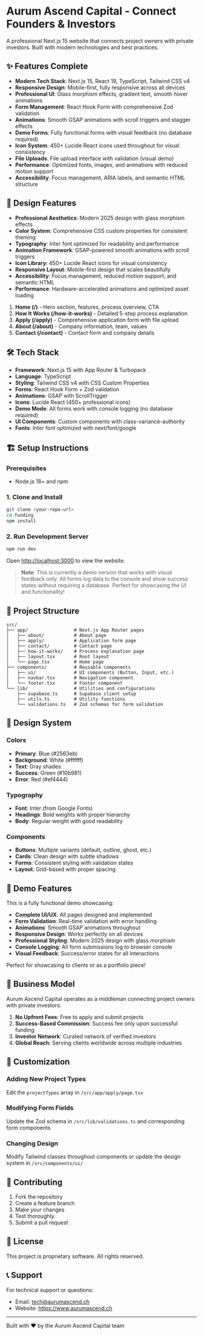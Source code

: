 # Aurum Ascend Capital - Connect Founders & Investors

A professional Next.js 15 website that connects project owners with private investors. Built with modern technologies and best practices.

## ✨ Features Complete

- **Modern Tech Stack**: Next.js 15, React 19, TypeScript, Tailwind CSS v4
- **Responsive Design**: Mobile-first, fully responsive across all devices
- **Professional UI**: Glass morphism effects, gradient text, smooth hover animations
- **Form Management**: React Hook Form with comprehensive Zod validation
- **Animations**: Smooth GSAP animations with scroll triggers and stagger effects
- **Demo Forms**: Fully functional forms with visual feedback (no database required)
- **Icon System**: 450+ Lucide React icons used throughout for visual consistency
- **File Uploads**: File upload interface with validation (visual demo)
- **Performance**: Optimized fonts, images, and animations with reduced motion support
- **Accessibility**: Focus management, ARIA labels, and semantic HTML structure

## 🎨 Design Features

- **Professional Aesthetics**: Modern 2025 design with glass morphism effects
- **Color System**: Comprehensive CSS custom properties for consistent theming
- **Typography**: Inter font optimized for readability and performance
- **Animation Framework**: GSAP-powered smooth animations with scroll triggers
- **Icon Library**: 450+ Lucide React icons for visual consistency
- **Responsive Layout**: Mobile-first design that scales beautifully
- **Accessibility**: Focus management, reduced motion support, and semantic HTML
- **Performance**: Hardware-accelerated animations and optimized asset loading

1. **Home (/)** - Hero section, features, process overview, CTA
2. **How It Works (/how-it-works)** - Detailed 5-step process explanation
3. **Apply (/apply)** - Comprehensive application form with file upload
4. **About (/about)** - Company information, team, values
5. **Contact (/contact)** - Contact form and company details

## 🛠️ Tech Stack

- **Framework**: Next.js 15 with App Router & Turbopack
- **Language**: TypeScript
- **Styling**: Tailwind CSS v4 with CSS Custom Properties
- **Forms**: React Hook Form + Zod validation
- **Animations**: GSAP with ScrollTrigger
- **Icons**: Lucide React (450+ professional icons)
- **Demo Mode**: All forms work with console logging (no database required)
- **UI Components**: Custom components with class-variance-authority
- **Fonts**: Inter font optimized with next/font/google

## 🏗️ Setup Instructions

### Prerequisites

- Node.js 18+ and npm

### 1. Clone and Install

```bash
git clone <your-repo-url>
cd funding
npm install
```

### 2. Run Development Server

```bash
npm run dev
```

Open [http://localhost:3000](http://localhost:3000) to view the website.

> **Note**: This is currently a demo version that works with visual feedback only. All forms log data to the console and show success states without requiring a database. Perfect for showcasing the UI and functionality!

## 📁 Project Structure

```
src/
├── app/                 # Next.js App Router pages
│   ├── about/           # About page
│   ├── apply/           # Application form page
│   ├── contact/         # Contact page
│   ├── how-it-works/    # Process explanation page
│   ├── layout.tsx       # Root layout
│   └── page.tsx         # Home page
├── components/          # Reusable components
│   ├── ui/              # UI components (Button, Input, etc.)
│   ├── navbar.tsx       # Navigation component
│   └── footer.tsx       # Footer component
└── lib/                 # Utilities and configurations
    ├── supabase.ts      # Supabase client setup
    ├── utils.ts         # Utility functions
    └── validations.ts   # Zod schemas for form validation
```

## 🎨 Design System

### Colors

- **Primary**: Blue (#2563eb)
- **Background**: White (#ffffff)
- **Text**: Gray shades
- **Success**: Green (#10b981)
- **Error**: Red (#ef4444)

### Typography

- **Font**: Inter (from Google Fonts)
- **Headings**: Bold weights with proper hierarchy
- **Body**: Regular weight with good readability

### Components

- **Buttons**: Multiple variants (default, outline, ghost, etc.)
- **Cards**: Clean design with subtle shadows
- **Forms**: Consistent styling with validation states
- **Layout**: Grid-based with proper spacing

## 🚀 Demo Features

This is a fully functional demo showcasing:

- **Complete UI/UX**: All pages designed and implemented
- **Form Validation**: Real-time validation with error handling
- **Animations**: Smooth GSAP animations throughout
- **Responsive Design**: Works perfectly on all devices
- **Professional Styling**: Modern 2025 design with glass morphism
- **Console Logging**: All form submissions log to browser console
- **Visual Feedback**: Success/error states for all interactions

Perfect for showcasing to clients or as a portfolio piece!

## 🎯 Business Model

Aurum Ascend Capital operates as a middleman connecting project owners with private investors:

1. **No Upfront Fees**: Free to apply and submit projects
2. **Success-Based Commission**: Success fee only upon successful funding
3. **Investor Network**: Curated network of verified investors
4. **Global Reach**: Serving clients worldwide across multiple industries

## 📝 Customization

### Adding New Project Types

Edit the `projectTypes` array in `/src/app/apply/page.tsx`

### Modifying Form Fields

Update the Zod schema in `/src/lib/validations.ts` and corresponding form components

### Changing Design

Modify Tailwind classes throughout components or update the design system in `/src/components/ui/`

## 🤝 Contributing

1. Fork the repository
2. Create a feature branch
3. Make your changes
4. Test thoroughly
5. Submit a pull request

## 📄 License

This project is proprietary software. All rights reserved.

## 📞 Support

For technical support or questions:

- Email: tech@aurumascend.ch
- Website: https://www.aurumascend.ch

---

Built with ❤️ by the Aurum Ascend Capital team
